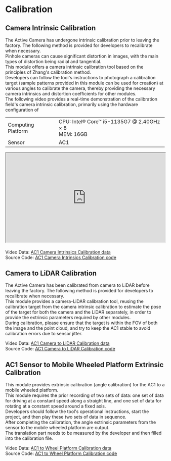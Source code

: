 # Calibration
## Camera Intrinsic Calibration
The Active Camera has undergone intrinsic calibration prior to leaving the factory. The following method is provided for developers to recalibrate when necessary.  
Pinhole cameras can cause significant distortion in images, with the main types of distortion being radial and tangential.  
This module offers a camera intrinsic calibration tool based on the principles of Zhang's calibration method.  
Developers can follow the tool's instructions to photograph a calibration target (sample patterns provided in this module can be used for creation) at various angles to calibrate the camera, thereby providing the necessary camera intrinsics and distortion coefficients for other modules.  
The following video provides a real-time demonstration of the calibration field's camera intrinsic calibration, primarily using the hardware configuration of

<table class="docutils align-default" style="width: 100%;">
    <tbody>
        <tr class="row-even centered-table-text">
            <td>Computing Platform</td>
            <td>CPU: Intel® Core™ i5-1135G7 @ 2.40GHz × 8 <br> MEM: 16GB</td>
        </tr>
        <tr class="row-odd centered-table-text">
            <td>Sensor</td>
            <td>AC1</td>
        </tr>
    </tbody>
</table>   

<div style="margin-bottom: 24px; position:relative; width:100%; padding-top: 56.25%;" class="video-container">
    <iframe src="https://cdn.robosense.cn/AC_wiki/camera_intrinsics_calib.mp4" allowfullscreen style="position:absolute; top:0; left:0; width:100%; height:100%;"></iframe>
</div>

Video Data: [AC1 Camera Intrinsics Calibration data](https://cdn.robosense.cn/AC_wiki/camera_intrinsics_calib.zip)   
Source Code: [AC1 Camera Intrinsics Calibration code](https://github.com/RoboSense-Robotics/robosense_ac_calibration)

## Camera to LiDAR Calibration
The Active Camera has been calibrated from camera to LiDAR before leaving the factory. The following method is provided for developers to recalibrate when necessary.  
This module provides a camera-LiDAR calibration tool, reusing the calibration target from the camera intrinsic calibration to estimate the pose of the target for both the camera and the LiDAR separately, in order to provide the extrinsic parameters required by other modules.  
During calibration, please ensure that the target is within the FOV of both the image and the point cloud, and try to keep the AC1 stable to avoid calibration errors due to sensor jitter.

Video Data: [AC1 Camera to LiDAR Calibration data](https://cdn.robosense.cn/AC_wiki/camera_lidar_calib.zip)  
Source Code: [AC1 Camera to LiDAR Calibration code](https://github.com/RoboSense-Robotics/robosense_calibration_extrinsic)

## AC1 Sensor to Mobile Wheeled Platform Extrinsic Calibration
This module provides extrinsic calibration (angle calibration) for the AC1 to a mobile wheeled platform.  
This module requires the prior recording of two sets of data: one set of data for driving at a constant speed along a straight line, and one set of data for rotating at a constant speed around a fixed axis.  
Developers should follow the tool's operational instructions, start the project, and then play these two sets of data in sequence.  
After completing the calibration, the angle extrinsic parameters from the sensor to the mobile wheeled platform are output.  
The translation part needs to be measured by the developer and then filled into the calibration file.

Video Data: [AC1 to Wheel Platform Calibration data](https://cdn.robosense.cn/AC_wiki/calibration_extrinsic.zip)  
Source Code: [AC1 to Wheel Platform Calibration code](https://github.com/RoboSense-Robotics/robosense_calibration_extrinsic)
